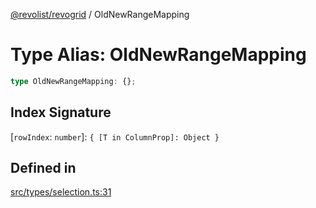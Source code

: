[@revolist/revogrid](README.md) / OldNewRangeMapping

# Type Alias: OldNewRangeMapping

```ts
type OldNewRangeMapping: {};
```

## Index Signature

 \[`rowIndex`: `number`\]: `{ [T in ColumnProp]: Object }`

## Defined in

[src/types/selection.ts:31](https://github.com/revolist/revogrid/blob/786bfc578aeb724125d022c69d878eb830c54a23/src/types/selection.ts#L31)
